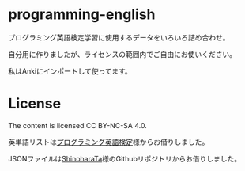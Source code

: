 # programming-english
プログラミング英語検定学習に使用するデータをいろいろ詰め合わせ。

自分用に作りましたが、ライセンスの範囲内でご自由にお使いください。

私はAnkiにインポートして使ってます。

# License
The content is licensed CC BY-NC-SA 4.0.

英単語リストは[プログラミング英語検定](https://progeigo.org/learning/essential-words-600-plus/)様からお借りしました。

JSONファイルは[ShinoharaTa](https://gist.github.com/ShinoharaTa/f967fab6a7fd6e0e289f5ce3d00f2060/revisions)様のGithubリポジトリからお借りしました。
